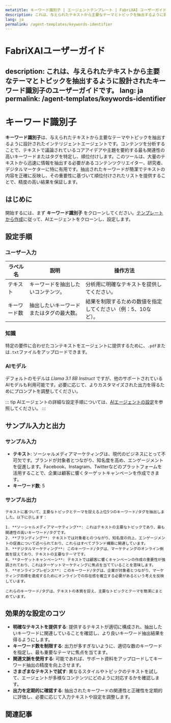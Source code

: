 ```yaml
---
metatitle: キーワード識別子 | エージェントテンプレート | FabriXAI ユーザーガイド
description: これは、与えられたテキストから主要なテーマとトピックを抽出するように設計されたキーワード識別子のユーザーガイドです。
lang: ja
permalink: /agent-templates/keywords-identifier
---
```


# FabriXAIユーザーガイド
description: これは、与えられたテキストから主要なテーマとトピックを抽出するように設計されたキーワード識別子のユーザーガイドです。
lang: ja
permalink: /agent-templates/keywords-identifier
---

# キーワード識別子

**キーワード識別子**は、与えられたテキストから主要なテーマやトピックを抽出するように設計されたインテリジェントエージェントです。コンテンツを分析することで、テキストで議論されているコアアイデアや主題を要約する最も関連性の高いキーワードまたはタグを特定し、順位付けします。このツールは、大量のテキストから迅速に情報を抽出する必要があるコンテンツクリエイター、研究者、デジタルマーケターに特に有用です。抽出されたキーワードが簡潔でテキストの内容を正確に反映し、その重要性に基づいて順位付けされたリストを提供することで、精度の高い結果を保証します。

## はじめに

開始するには、まず **キーワード識別子** をクローンしてください。[テンプレートから作成](/ja-jp/create-from-templates/)に従って、AIエージェントをクローンし、設定します。

## 設定手順

### ユーザー入力

| ラベル名        | 説明                                               | 操作方法                                           |
| --------------- | -------------------------------------------------- | -------------------------------------------------- |
| テキスト        | キーワードを抽出したいコンテンツ。                    | 分析用に明確なテキストを提供してください。             |
| キーワード数    | 抽出したいキーワードまたはタグの最大数。             | 結果を制限するための数値を指定してください（例：5、10など）。 |

### 知識

特定の要件に合わせたコンテキストをエージェントに提供するために、`.pdf`または`.txt`ファイルをアップロードできます。

### AIモデル

デフォルトのモデルは *Llama 3.1 8B Instruct* ですが、他のサポートされているAIモデルも利用可能です。必要に応じて、よりカスタマイズされた出力を得るためにプロンプトを調整してください。

::: tip
AIエージェントの詳細な設定手順については、[AIエージェントの設定](/ja-jp/configure-ai-agent/)を参照してください。
:::

## サンプル入力と出力

### サンプル入力

- **テキスト**: ソーシャルメディアマーケティングは、現代のビジネスにとって不可欠です。ブランドが対象者とつながり、知名度を高め、エンゲージメントを促進します。Facebook、Instagram、Twitterなどのプラットフォームを活用することで、企業は顧客に響くターゲットキャンペーンを作成できます。
- **キーワード数**: 5

### サンプル出力

```
テキストに基づいて、主要なトピックとテーマを捉える上位5つのキーワード/タグを抽出しました。以下に示します：

1. **ソーシャルメディアマーケティング**: これはテキストの主要なトピックであり、最も関連性の高いキーワード/タグです。
2. **ブランディング**: テキストでは対象者とのつながり、知名度の向上、エンゲージメントの促進について述べられており、これらはすべてブランド構築に関連しています。
3. **デジタルマーケティング**: このキーワード/タグは、マーケティングのオンライン側面を捉えており、テキストの主要なテーマです。
4. **ターゲットキャンペーン**: テキストでは顧客に響くキャンペーンの作成の重要性が強調されており、これはターゲットマーケティングに焦点を当てていることを意味します。
5. **オンラインプレゼンス**: このキーワード/タグは、企業が対象者とつながり、マーケティング目標を達成するためにオンラインでの存在感を確立する必要があるという考えを反映しています。

これらのキーワード/タグは、テキストの本質を捉え、主要なトピックとテーマを簡潔にまとめています。
```

## 効果的な設定のコツ

- **明確なテキストを提供する**: 提供するテキストが適切に構成され、抽出したいキーワードに関連していることを確認し、より良いキーワード抽出結果を得るようにします。
- **キーワード数を制限する**: 出力が多すぎないように、適切な数のキーワードを指定し、最も重要なテーマに焦点を当てます。
- **関連文脈を使用する**: 可能であれば、サポート資料をアップロードしてキーワード抽出の精度を向上させます。
- **さまざまなテキストで試す**: 異なるスタイルやトピックのテキストを試して、エージェントが多様なコンテンツにどのように対応するかを確認します。
- **出力を定期的に確認する**: 抽出されたキーワードの関連性と正確性を定期的に評価し、必要に応じて入力テキストや設定を調整します。

## 関連記事
